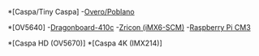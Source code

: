 *[Caspa/Tiny Caspa]
-[Overo/Poblano](https://github.com/gumstix/cameras/wiki/Instructions-for-Caspa-Camera-and-Tiny-Caspa-Camera-on-Overo-COMs-and-Poblano)

*[OV5640]
-[Dragonboard-410c](https://github.com/gumstix/cameras/wiki/Instructions-for-OV5640-Camera-on-AeroCore-2CD-for-Dragonboard-410C)
-[Zricon (iMX6-SCM)](https://github.com/gumstix/cameras/wiki/Instructions-for-OV5640-Camera-on-Zircon)
-[Raspberry Pi CM3](https://github.com/gumstix/cameras/wiki/Instructions-for-OV5640-Camera-on-Raspberry-Pi-Compute-Module-3)

*[Caspa HD (OV5670)]
*[Caspa 4K (IMX214)]